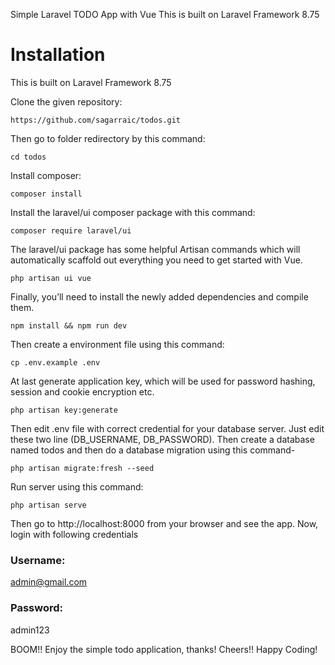 Simple Laravel TODO App with Vue
This is built on Laravel Framework 8.75

# Installation
This is built on Laravel Framework 8.75

Clone the given repository:
```
https://github.com/sagarraic/todos.git
```

Then go to folder redirectory by this command:
```
cd todos
```

Install composer:
```
composer install
```

Install the laravel/ui composer package with this command:
```
composer require laravel/ui
```

The laravel/ui package has some helpful Artisan commands which will automatically scaffold out everything you need to get started with Vue.
```
php artisan ui vue
```

Finally, you’ll need to install the newly added dependencies and compile them.
```
npm install && npm run dev
```

Then create a environment file using this command:
```
cp .env.example .env
```

At last generate application key, which will be used for password hashing, session and cookie encryption etc.
```
php artisan key:generate
```

Then edit .env file with correct credential for your database server. Just edit these two line (DB_USERNAME, DB_PASSWORD).
Then create a database named todos and then do a database migration using this command-
```
php artisan migrate:fresh --seed
```

Run server using this command:
```
php artisan serve
```
Then go to http://localhost:8000 from your browser and see the app.
Now, login with following credentials
### Username: 
admin@gmail.com
### Password: 
admin123

BOOM!! Enjoy the simple todo application, thanks!
Cheers!! Happy Coding!
